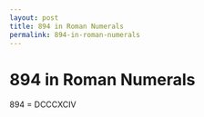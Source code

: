 ```yaml
---
layout: post
title: 894 in Roman Numerals
permalink: 894-in-roman-numerals
---
```


# 894 in Roman Numerals

894 = DCCCXCIV
